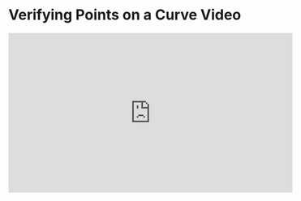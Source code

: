# Verifying Points on a Curve Video

<iframe width="560" height="315" src="https://www.youtube.com/embed/Es3uqcC0yoM?rel=0" frameborder="0" allow="autoplay; encrypted-media" allowfullscreen></iframe>
